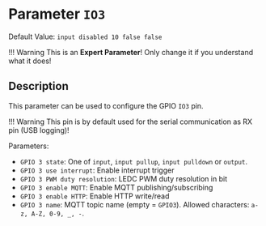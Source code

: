 # Parameter `IO3`
Default Value: `input disabled 10 false false`

!!! Warning
    This is an **Expert Parameter**! Only change it if you understand what it does!

## Description
This parameter can be used to configure the GPIO `IO3` pin.

!!! Warning
    This pin is by default used for the serial communication as RX pin (USB logging)!

Parameters:

- `GPIO 3 state`: One of `input`, `input pullup`, `input pulldown` or `output`.
- `GPIO 3 use interrupt`: Enable interrupt trigger
- `GPIO 3 PWM duty resolution`: LEDC PWM duty resolution in bit
- `GPIO 3 enable MQTT`: Enable MQTT publishing/subscribing
- `GPIO 3 enable HTTP`: Enable HTTP write/read
- `GPIO 3 name`: MQTT topic name (empty = `GPIO3`). Allowed characters: `a-z, A-Z, 0-9, _, -`.
